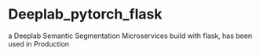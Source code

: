 # Deeplab_pytorch_flask
a Deeplab Semantic Segmentation Microservices build with flask, has been used in Production
